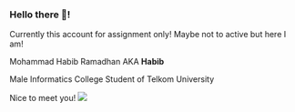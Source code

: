 ### Hello there 👋!
Currently this account for assignment only! Maybe not to active but here I am!
</li>
Mohammad Habib Ramadhan AKA <b>Habib</b>
</li>

 Male Informatics College Student of Telkom University
</li>
Nice to meet you!
</li>
<img src=https://ineedanime.com/wp-content/uploads/2021/09/hinata-shoyo-waving-Haikyuu-1.gif>


<!--
**FranNoire/FranNoire** is a ✨ _special_ ✨ repository because its `README.md` (this file) appears on your GitHub profile.

Here are some ideas to get you started:

- 🔭 I’m currently working on ...
- 🌱 I’m currently learning ...
- 👯 I’m looking to collaborate on ...
- 🤔 I’m looking for help with ...
- 💬 Ask me about ...
- 📫 How to reach me: ...
- 😄 Pronouns: ...
- ⚡ Fun fact: ...
-->
